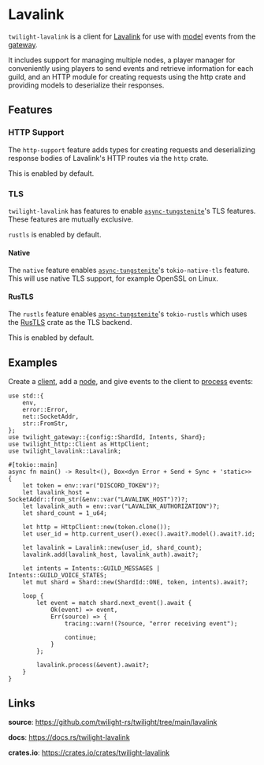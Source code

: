 # Lavalink

`twilight-lavalink` is a client for [Lavalink] for use with [model] events from
the [gateway].

It includes support for managing multiple nodes, a player manager for
conveniently using players to send events and retrieve information for each
guild, and an HTTP module for creating requests using the http crate and
providing models to deserialize their responses.

## Features

### HTTP Support

The `http-support` feature adds types for creating requests and deserializing
response bodies of Lavalink's HTTP routes via the `http` crate.

This is enabled by default.

### TLS

`twilight-lavalink` has features to enable [`async-tungstenite`]'s TLS features.
These features are mutually exclusive.

`rustls` is enabled by default.

#### Native

The `native` feature enables [`async-tungstenite`]'s `tokio-native-tls` feature.
This will use native TLS support, for example OpenSSL on Linux.

#### RusTLS

The `rustls` feature enables [`async-tungstenite`]'s `tokio-rustls` which uses
the [RusTLS] crate as the TLS backend.

This is enabled by default.

## Examples

Create a [client], add a [node], and give events to the client to [process]
events:

```rust,no_run
use std::{
    env,
    error::Error,
    net::SocketAddr,
    str::FromStr,
};
use twilight_gateway::{config::ShardId, Intents, Shard};
use twilight_http::Client as HttpClient;
use twilight_lavalink::Lavalink;

#[tokio::main]
async fn main() -> Result<(), Box<dyn Error + Send + Sync + 'static>> {
    let token = env::var("DISCORD_TOKEN")?;
    let lavalink_host = SocketAddr::from_str(&env::var("LAVALINK_HOST")?)?;
    let lavalink_auth = env::var("LAVALINK_AUTHORIZATION")?;
    let shard_count = 1_u64;

    let http = HttpClient::new(token.clone());
    let user_id = http.current_user().exec().await?.model().await?.id;

    let lavalink = Lavalink::new(user_id, shard_count);
    lavalink.add(lavalink_host, lavalink_auth).await?;

    let intents = Intents::GUILD_MESSAGES | Intents::GUILD_VOICE_STATES;
    let mut shard = Shard::new(ShardId::ONE, token, intents).await?;

    loop {
        let event = match shard.next_event().await {
            Ok(event) => event,
            Err(source) => {
                tracing::warn!(?source, "error receiving event");

                continue;
            }
        };

        lavalink.process(&event).await?;
    }
}
```

## Links

**source**: <https://github.com/twilight-rs/twilight/tree/main/lavalink>

**docs**: <https://docs.rs/twilight-lavalink>

**crates.io**: <https://crates.io/crates/twilight-lavalink>

[RusTLS]: https://crates.io/crates/rustls
[Lavalink]: https://github.com/freyacodes/Lavalink
[client]: https://twilight-rs.github.io/twilight/twilight_lavalink/client/struct.Lavalink.html
[gateway]: ../section_3_gateway.html
[model]: ../section_1_model.html
[node]: https://twilight-rs.github.io/twilight/twilight_lavalink/node/struct.Node.html
[process]: https://twilight-rs.github.io/twilight/twilight_lavalink/client/struct.Lavalink.html#method.process
[`async-tungstenite`]: https://crates.io/crates/async-tungstenite
